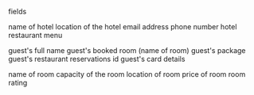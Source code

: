 fields

name of hotel
location of the hotel
email address
phone number
hotel restaurant menu

guest's full name
guest's booked room (name of room)
guest's package
guest's restaurant reservations id
guest's card details

name of room
capacity of the room
location of room
price of room
room rating